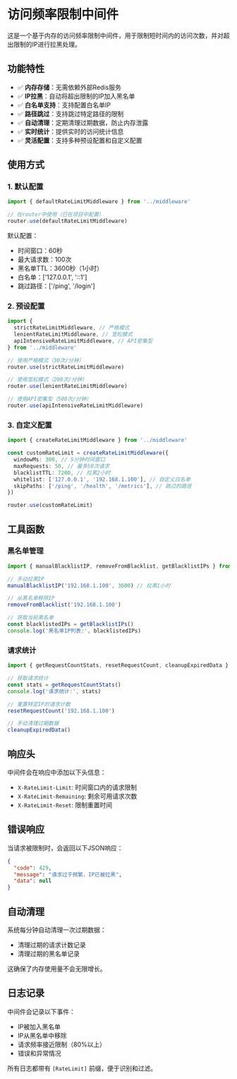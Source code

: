# 访问频率限制中间件

这是一个基于内存的访问频率限制中间件，用于限制短时间内的访问次数，并对超出限制的IP进行拉黑处理。

## 功能特性

- ✅ **内存存储**：无需依赖外部Redis服务
- ✅ **IP拉黑**：自动将超出限制的IP加入黑名单
- ✅ **白名单支持**：支持配置白名单IP
- ✅ **路径跳过**：支持跳过特定路径的限制
- ✅ **自动清理**：定期清理过期数据，防止内存泄露
- ✅ **实时统计**：提供实时的访问统计信息
- ✅ **灵活配置**：支持多种预设配置和自定义配置

## 使用方式

### 1. 默认配置

```typescript
import { defaultRateLimitMiddleware } from '../middleware'

// 在router中使用（已在项目中配置）
router.use(defaultRateLimitMiddleware)
```

默认配置：

- 时间窗口：60秒
- 最大请求数：100次
- 黑名单TTL：3600秒（1小时）
- 白名单：['127.0.0.1', '::1']
- 跳过路径：['/ping', '/login']

### 2. 预设配置

```typescript
import {
  strictRateLimitMiddleware, // 严格模式
  lenientRateLimitMiddleware, // 宽松模式
  apiIntensiveRateLimitMiddleware, // API密集型
} from '../middleware'

// 使用严格模式（30次/分钟）
router.use(strictRateLimitMiddleware)

// 使用宽松模式（200次/分钟）
router.use(lenientRateLimitMiddleware)

// 使用API密集型（500次/分钟）
router.use(apiIntensiveRateLimitMiddleware)
```

### 3. 自定义配置

```typescript
import { createRateLimitMiddleware } from '../middleware'

const customRateLimit = createRateLimitMiddleware({
  windowMs: 300, // 5分钟时间窗口
  maxRequests: 50, // 最多50次请求
  blacklistTTL: 7200, // 拉黑2小时
  whitelist: ['127.0.0.1', '192.168.1.100'], // 自定义白名单
  skipPaths: ['/ping', '/health', '/metrics'], // 跳过的路径
})

router.use(customRateLimit)
```

## 工具函数

### 黑名单管理

```typescript
import { manualBlacklistIP, removeFromBlacklist, getBlacklistIPs } from '../middleware'

// 手动拉黑IP
manualBlacklistIP('192.168.1.100', 3600) // 拉黑1小时

// 从黑名单移除IP
removeFromBlacklist('192.168.1.100')

// 获取当前黑名单
const blacklistedIPs = getBlacklistIPs()
console.log('黑名单IP列表:', blacklistedIPs)
```

### 请求统计

```typescript
import { getRequestCountStats, resetRequestCount, cleanupExpiredData } from '../middleware'

// 获取请求统计
const stats = getRequestCountStats()
console.log('请求统计:', stats)

// 重置特定IP的请求计数
resetRequestCount('192.168.1.100')

// 手动清理过期数据
cleanupExpiredData()
```

## 响应头

中间件会在响应中添加以下头信息：

- `X-RateLimit-Limit`: 时间窗口内的请求限制
- `X-RateLimit-Remaining`: 剩余可用请求次数
- `X-RateLimit-Reset`: 限制重置时间

## 错误响应

当请求被限制时，会返回以下JSON响应：

```json
{
  "code": 429,
  "message": "请求过于频繁，IP已被拉黑",
  "data": null
}
```

## 自动清理

系统每分钟自动清理一次过期数据：

- 清理过期的请求计数记录
- 清理过期的黑名单记录

这确保了内存使用量不会无限增长。

## 日志记录

中间件会记录以下事件：

- IP被加入黑名单
- IP从黑名单中移除
- 请求频率接近限制（80%以上）
- 错误和异常情况

所有日志都带有 `[RateLimit]` 前缀，便于识别和过滤。
